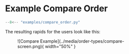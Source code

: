 # Example Compare Order

```python
--8<-- "examples/compare_order.py"
```

The resulting rapids for the users look like this:

<figure markdown="span">
![Compare Example](../media/order-types/compare-screen.png){ width="50%" }
</figure>
